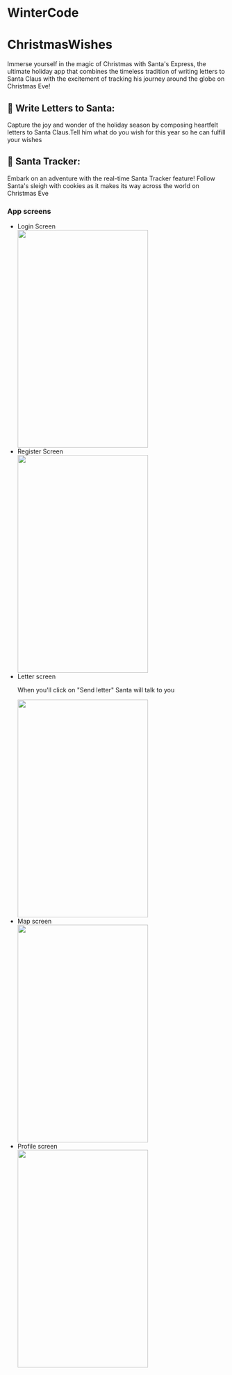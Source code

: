 # WinterCode
<h1>ChristmasWishes</h1>

<p>Immerse yourself in the magic of Christmas with Santa's Express, the ultimate holiday app that combines the timeless tradition of writing letters to Santa Claus with the excitement of tracking his journey around the globe on Christmas Eve!</p>
<h2>📝 Write Letters to Santa:</h2>
<p>Capture the joy and wonder of the holiday season by composing heartfelt letters to Santa Claus.Tell him what do you wish for this year so he can  fulfill your wishes</p>
<h2>🎅 Santa Tracker:</h2>
<p>Embark on an adventure with the real-time Santa Tracker feature! Follow Santa's sleigh with cookies as it makes its way across the world on Christmas Eve</p>
<h3>App screens</h3>
<ul>
  <li>Login Screen</li>
   <img src ="./ChristmasWishes/pozeREADME/login.png" width = "300" height ="500"/> 
    <li>Register Screen</li>
    <img src ="./ChristmasWishes/pozeREADME/register.png" width = "300" height ="500"/> 
    <li>Letter screen</li>
  <p>When you'll click on "Send letter" Santa will talk to you</p>
    <img src ="./ChristmasWishes/pozeREADME/letter.png" width = "300" height ="500"/> 
    <li>Map screen</li>
    <img src ="./ChristmasWishes/pozeREADME/map.png" width = "300" height ="500"/> 
    <li>Profile screen</li>
    <img src ="./ChristmasWishes/pozeREADME/profile.png" width = "300" height ="500"/> 
</ul>
